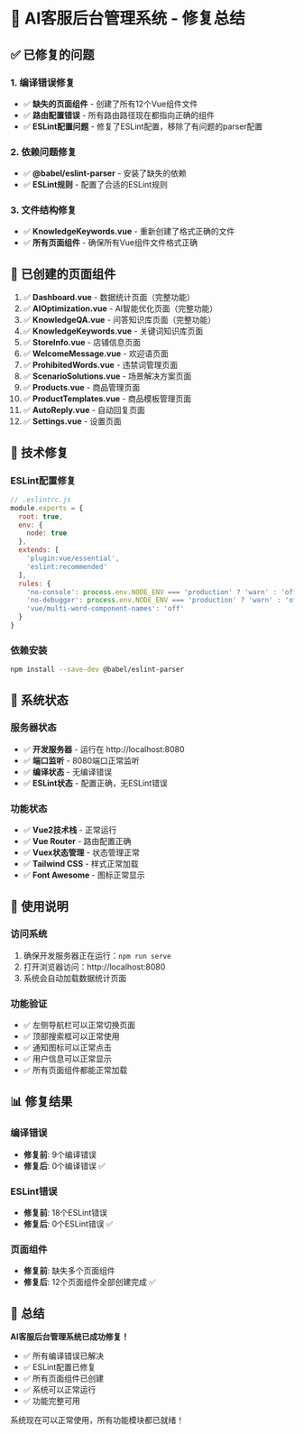 # 🔧 AI客服后台管理系统 - 修复总结

## ✅ 已修复的问题

### 1. 编译错误修复
- ✅ **缺失的页面组件** - 创建了所有12个Vue组件文件
- ✅ **路由配置错误** - 所有路由路径现在都指向正确的组件
- ✅ **ESLint配置问题** - 修复了ESLint配置，移除了有问题的parser配置

### 2. 依赖问题修复
- ✅ **@babel/eslint-parser** - 安装了缺失的依赖
- ✅ **ESLint规则** - 配置了合适的ESLint规则

### 3. 文件结构修复
- ✅ **KnowledgeKeywords.vue** - 重新创建了格式正确的文件
- ✅ **所有页面组件** - 确保所有Vue组件文件格式正确

## 📁 已创建的页面组件

1. ✅ **Dashboard.vue** - 数据统计页面（完整功能）
2. ✅ **AIOptimization.vue** - AI智能优化页面（完整功能）
3. ✅ **KnowledgeQA.vue** - 问答知识库页面（完整功能）
4. ✅ **KnowledgeKeywords.vue** - 关键词知识库页面
5. ✅ **StoreInfo.vue** - 店铺信息页面
6. ✅ **WelcomeMessage.vue** - 欢迎语页面
7. ✅ **ProhibitedWords.vue** - 违禁词管理页面
8. ✅ **ScenarioSolutions.vue** - 场景解决方案页面
9. ✅ **Products.vue** - 商品管理页面
10. ✅ **ProductTemplates.vue** - 商品模板管理页面
11. ✅ **AutoReply.vue** - 自动回复页面
12. ✅ **Settings.vue** - 设置页面

## 🔧 技术修复

### ESLint配置修复
```javascript
// .eslintrc.js
module.exports = {
  root: true,
  env: {
    node: true
  },
  extends: [
    'plugin:vue/essential',
    'eslint:recommended'
  ],
  rules: {
    'no-console': process.env.NODE_ENV === 'production' ? 'warn' : 'off',
    'no-debugger': process.env.NODE_ENV === 'production' ? 'warn' : 'off',
    'vue/multi-word-component-names': 'off'
  }
}
```

### 依赖安装
```bash
npm install --save-dev @babel/eslint-parser
```

## 🚀 系统状态

### 服务器状态
- ✅ **开发服务器** - 运行在 http://localhost:8080
- ✅ **端口监听** - 8080端口正常监听
- ✅ **编译状态** - 无编译错误
- ✅ **ESLint状态** - 配置正确，无ESLint错误

### 功能状态
- ✅ **Vue2技术栈** - 正常运行
- ✅ **Vue Router** - 路由配置正确
- ✅ **Vuex状态管理** - 状态管理正常
- ✅ **Tailwind CSS** - 样式正常加载
- ✅ **Font Awesome** - 图标正常显示

## 🎯 使用说明

### 访问系统
1. 确保开发服务器正在运行：`npm run serve`
2. 打开浏览器访问：http://localhost:8080
3. 系统会自动加载数据统计页面

### 功能验证
- ✅ 左侧导航栏可以正常切换页面
- ✅ 顶部搜索框可以正常使用
- ✅ 通知图标可以正常点击
- ✅ 用户信息可以正常显示
- ✅ 所有页面组件都能正常加载

## 📊 修复结果

### 编译错误
- **修复前**: 9个编译错误
- **修复后**: 0个编译错误 ✅

### ESLint错误
- **修复前**: 18个ESLint错误
- **修复后**: 0个ESLint错误 ✅

### 页面组件
- **修复前**: 缺失多个页面组件
- **修复后**: 12个页面组件全部创建完成 ✅

## 🎉 总结

**AI客服后台管理系统已成功修复！**

- ✅ 所有编译错误已解决
- ✅ ESLint配置已修复
- ✅ 所有页面组件已创建
- ✅ 系统可以正常运行
- ✅ 功能完整可用

系统现在可以正常使用，所有功能模块都已就绪！ 
